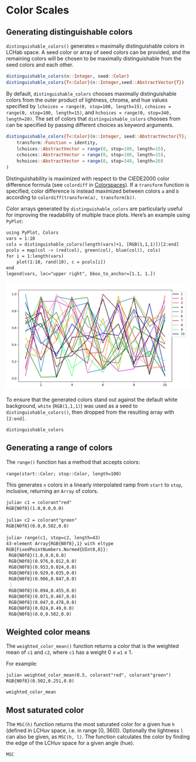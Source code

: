 # Color Scales

## Generating distinguishable colors

`distinguishable_colors()` generates `n` maximally distinguishable colors in LCHab space. A seed color or array of seed colors can be provided, and the remaining colors will be chosen to be maximally distinguishable from the seed colors and each other.

```julia
distinguishable_colors(n::Integer, seed::Color)
distinguishable_colors{T<:Color}(n::Integer,seed::AbstractVector{T})
```

By default, `distinguishable_colors` chooses maximally distinguishable colors from the outer product of lightness, chroma, and hue values specified by `lchoices = range(0, stop=100, length=15)`, `cchoices = range(0, stop=100, length=15)`, and `hchoices = range(0, stop=340, length=20)`. The set of colors that `distinguishable_colors` chooses from can be specified by passing different choices as keyword arguments.

```julia
distinguishable_colors{T<:Color}(n::Integer, seed::AbstractVector{T};
    transform::Function = identity,
    lchoices::AbstractVector = range(0, stop=100, length=15),
    cchoices::AbstractVector = range(0, stop=100, length=15),
    hchoices::AbstractVector = range(0, stop=340, length=20)
)
```

Distinguishability is maximized with respect to the CIEDE2000 color difference formula (see `colordiff` in [Colorspaces](@ref)). If a `transform` function is specified, color difference is instead maximized between colors `a` and `b` according to `colordiff(transform(a), transform(b))`.

Color arrays generated by `distinguishable_colors` are particularly useful for improving the readability of multiple trace plots. Here’s an example using `PyPlot`:

```
using PyPlot, Colors
vars = 1:10
cols = distinguishable_colors(length(vars)+1, [RGB(1,1,1)])[2:end]
pcols = map(col -> (red(col), green(col), blue(col)), cols)
for i = 1:length(vars)
    plot(1:10, rand(10), c = pcols[i])
end
legend(vars, loc="upper right", bbox_to_anchor=[1.1, 1.])
```
![pyplot seed ex](assets/figures/pyplot-seed-dcols.png)

To ensure that the generated colors stand out against the default white background, `white` (`RGB(1,1,1)`) was used as a seed to `distinguishable_colors()`, then dropped from the resulting array with `[2:end]`.

```@docs
distinguishable_colors
```

## Generating a range of colors

The `range()` function has a method that accepts colors:

`range(start::Color; stop::Color, length=100)`

This generates `n` colors in a linearly interpolated ramp from `start` to
`stop`, inclusive, returning an `Array` of colors.

```
julia> c1 = colorant"red"
RGB{N0f8}(1.0,0.0,0.0)

julia> c2 = colorant"green"
RGB{N0f8}(0.0,0.502,0.0)

julia> range(c1, stop=c2, length=43)
43-element Array{RGB{N0f8},1} with eltype RGB{FixedPointNumbers.Normed{UInt8,8}}:
 RGB{N0f8}(1.0,0.0,0.0)    
 RGB{N0f8}(0.976,0.012,0.0)
 RGB{N0f8}(0.953,0.024,0.0)
 RGB{N0f8}(0.929,0.035,0.0)
 RGB{N0f8}(0.906,0.047,0.0)
 ⋮                         
 RGB{N0f8}(0.094,0.455,0.0)
 RGB{N0f8}(0.071,0.467,0.0)
 RGB{N0f8}(0.047,0.478,0.0)
 RGB{N0f8}(0.024,0.49,0.0)
 RGB{N0f8}(0.0,0.502,0.0)  
```

## Weighted color means

The `weighted_color_mean()` function returns a color that is the weighted mean of `c1` and `c2`, where `c1` has a weight 0 ≤ `w1` ≤ 1.

For example:

```
julia> weighted_color_mean(0.5, colorant"red", colorant"green")
RGB{N0f8}(0.502,0.251,0.0)
```

```@docs
weighted_color_mean
```

## Most saturated color


The `MSC(h)` function returns the most saturated color for a given hue `h` (defined in LCHuv space, i.e. in range [0, 360]). Optionally the lightness `l` can also be given, as `MSC(h, l)`. The function calculates the color by finding the edge of the LCHuv space for a given angle (hue).

```@docs
MSC
```
